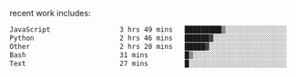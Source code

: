 
<!--<img width="1415" height="100" alt="blu" src="https://github.com/rdsilva01/rdsilva01/assets/101207588/deb060e5-d035-4f09-b511-e3f50605b207">-->

<!-- \> Enthusiastic about developing and building solutions <br>
\> Computer Science and Engineering @ UBI -->

<!-- <a href="https://www.rodrigosilva.live/">personal website</a> 🏁 -->

<!-- ![](https://komarev.com/ghpvc/?username=rdsilva01) -->

recent work includes:
<!--START_SECTION:waka-->

```txt
JavaScript                 3 hrs 49 mins   █████████▒░░░░░░░░░░░░░░░   37.05 %
Python                     2 hrs 46 mins   ██████▓░░░░░░░░░░░░░░░░░░   26.86 %
Other                      2 hrs 20 mins   █████▓░░░░░░░░░░░░░░░░░░░   22.57 %
Bash                       31 mins         █▒░░░░░░░░░░░░░░░░░░░░░░░   05.12 %
Text                       27 mins         █░░░░░░░░░░░░░░░░░░░░░░░░   04.35 %
```

<!--END_SECTION:waka-->

